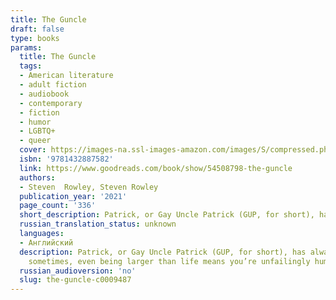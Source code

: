 ```yaml
---
title: The Guncle
draft: false
type: books
params:
  title: The Guncle
  tags:
  - American literature
  - adult fiction
  - audiobook
  - contemporary
  - fiction
  - humor
  - LGBTQ+
  - queer
  cover: https://images-na.ssl-images-amazon.com/images/S/compressed.photo.goodreads.com/books/1594848421i/54508798.jpg
  isbn: '9781432887582'
  link: https://www.goodreads.com/book/show/54508798-the-guncle
  authors:
  - Steven  Rowley, Steven Rowley
  publication_year: '2021'
  page_count: '336'
  short_description: Patrick, or Gay Uncle Patrick (GUP, for short), has always loved his niece, Maisie, and nephew, Grant. That is, he loves spending time with them when they come out to Palm Springs for weeklong...
  russian_translation_status: unknown
  languages:
  - Английский
  description: Patrick, or Gay Uncle Patrick (GUP, for short), has always loved his niece, Maisie, and nephew, Grant. That is, he loves spending time with them when they come out to Palm Springs for weeklong visits, or when he heads home to Connecticut for the holidays. But in terms of caretaking and relating to two children, no matter how adorable, Patrick is honestly a bit out of his league.So when tragedy strikes and Maisie and Grant lose their mother and Patrick’s brother has a health crisis of his own, Patrick finds himself suddenly taking on the role of primary guardian. Despite having a set of “Guncle Rules” ready to go, Patrick has no idea what to expect, having spent years barely holding on after the loss of his great love, a somewhat-stalled career, and a lifestyle not-so-suited to a six- and a nine-year-old. Quickly realizing that parenting—even if temporary—isn’t solved with treats and jokes, Patrick’s eyes are opened to a new sense of responsibility, and the realization that,
    sometimes, even being larger than life means you’re unfailingly human.
  russian_audioversion: 'no'
  slug: the-guncle-c0009487
---
```

